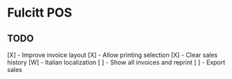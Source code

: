 # Fulcitt POS

## TODO

[X] - Improve invoice layout
[X] - Allow printing selection
[X] - Clear sales history
[W] - Italian localization
[ ] - Show all invoices and reprint
[ ] - Export sales